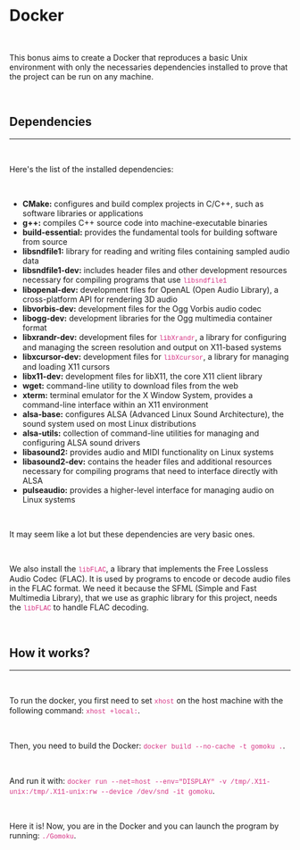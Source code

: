 <style>
	code {
		font-family: 'Courier New', Courier, monospace;
		color: #d63384;
	}
</style>

# Docker

<br>

This bonus aims to create a Docker that reproduces a basic Unix environment with only the necessaries dependencies installed to prove that the project can be run on any machine.

<br>

## Dependencies

---

<br>

Here's the list of the installed dependencies:

<br>

- **CMake:** configures and build complex projects in C/C++, such as software libraries or applications
- **g++:** compiles C++ source code into machine-executable binaries
- **build-essential:** provides the fundamental tools for building software from source
- **libsndfile1:** library for reading and writing files containing sampled audio data
- **libsndfile1-dev:** includes header files and other development resources necessary for compiling programs that use `libsndfile1`
- **libopenal-dev:** development files for OpenAL (Open Audio Library), a cross-platform API for rendering 3D audio
- **libvorbis-dev:** development files for the Ogg Vorbis audio codec
- **libogg-dev:** development libraries for the Ogg multimedia container format
- **libxrandr-dev:** development files for `libXrandr`, a library for configuring and managing the screen resolution and output on X11-based systems
- **libxcursor-dev:** development files for `libXcursor`, a library for managing and loading X11 cursors
- **libx11-dev:** development files for libX11, the core X11 client library
- **wget:** command-line utility to download files from the web
- **xterm:** terminal emulator for the X Window System, provides a command-line interface within an X11 environment
- **alsa-base:** configures ALSA (Advanced Linux Sound Architecture), the sound system used on most Linux distributions
- **alsa-utils:** collection of command-line utilities for managing and configuring ALSA sound drivers
- **libasound2:** provides audio and MIDI functionality on Linux systems
- **libasound2-dev:** contains the header files and additional resources necessary for compiling programs that need to interface directly with ALSA
- **pulseaudio:** provides a higher-level interface for managing audio on Linux systems

<br>

It may seem like a lot but these dependencies are very basic ones.

<br>

We also install the `libFLAC`, a library that implements the Free Lossless Audio Codec (FLAC). It is used by programs to encode or decode audio files in the FLAC format. We need it because the SFML (Simple and Fast Multimedia Library), that we use as graphic library for this project, needs the `libFLAC` to handle FLAC decoding.

<br>

## How it works?

---

<br>

To run the docker, you first need to set `xhost` on the host machine with the following command: `xhost +local:`.

<br>

Then, you need to build the Docker: `docker build --no-cache -t gomoku .`.

<br>

And run it with: `docker run --net=host --env="DISPLAY" -v /tmp/.X11-unix:/tmp/.X11-unix:rw --device /dev/snd -it gomoku`.

<br>

Here it is! Now, you are in the Docker and you can launch the program by running: `./Gomoku`.
